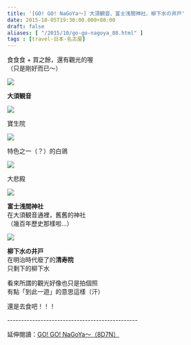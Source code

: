 ```yaml
---
title: '[GO! GO! NaGoYa～] 大須観音、富士浅間神社、柳下水の井戸'
date: 2015-10-05T19:30:00.000+08:00
draft: false
aliases: [ "/2015/10/go-go-nagoya_88.html" ]
tags : [travel-日本-名古屋]
---
```


食食食 + 買之餘，還有觀光的喔  
（只是剛好而已～）  

![](/images/nagoya4d.jpg)

**大須観音**  

![](/images/nagoya4d1.jpg)

寶生院  

![](/images/nagoya4d2.jpg)

特色之一（？）的白鴿  

![](/images/nagoya4d3.jpg)

大悲殿  

![](/images/nagoya4d4.jpg)

**富士浅間神社**  
在大須観音通裡，舊舊的神社  
（幾百年歷史那樣啦...）  

![](/images/nagoya4d5.jpg)

**柳下水の井戸**  
在明治時代廢了的**清寿院**  
只剩下的柳下水  
  
看來所謂的觀光好像也只是拍個照  
有點「到此一遊」的意思這樣（汗）  
  
還是去食吧！！！  
  
\-----------------------------------------------  
  
延伸閱讀：[GO! GO! NaGoYa～（8D7N）](https://hidie.net/nagoya8d7n/)
